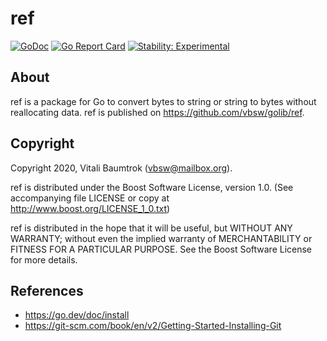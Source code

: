# ref

[![GoDoc](https://godoc.org/github.com/vbsw/golib/ref?status.svg)](https://godoc.org/github.com/vbsw/golib/ref) [![Go Report Card](https://goreportcard.com/badge/github.com/vbsw/golib/ref)](https://goreportcard.com/report/github.com/vbsw/golib/ref) [![Stability: Experimental](https://masterminds.github.io/stability/experimental.svg)](https://masterminds.github.io/stability/experimental.html)

## About
ref is a package for Go to convert bytes to string or string to bytes without reallocating data. ref is published on <https://github.com/vbsw/golib/ref>.

## Copyright
Copyright 2020, Vitali Baumtrok (vbsw@mailbox.org).

ref is distributed under the Boost Software License, version 1.0. (See accompanying file LICENSE or copy at http://www.boost.org/LICENSE_1_0.txt)

ref is distributed in the hope that it will be useful, but WITHOUT ANY WARRANTY; without even the implied warranty of MERCHANTABILITY or FITNESS FOR A PARTICULAR PURPOSE. See the Boost Software License for more details.

## References
- https://go.dev/doc/install
- https://git-scm.com/book/en/v2/Getting-Started-Installing-Git
